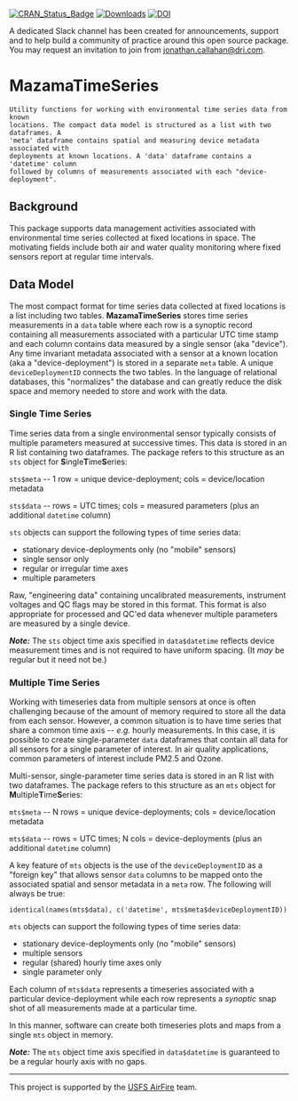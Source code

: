 [![CRAN\_Status\_Badge](http://www.r-pkg.org/badges/version/MazamaTimeSeries)](https://cran.r-project.org/package=MazamaTimeSeries)
[![Downloads](http://cranlogs.r-pkg.org/badges/MazamaTimeSeries)](https://cran.r-project.org/package=MazamaTimeSeries)
[![DOI](https://zenodo.org/badge/327964561.svg)](https://zenodo.org/badge/latestdoi/327964561)

A dedicated Slack channel has been created for announcements, support and to help build a community of practice around this open source package. You may request an invitation to join from jonathan.callahan@dri.com.

# MazamaTimeSeries

```
Utility functions for working with environmental time series data from known 
locations. The compact data model is structured as a list with two dataframes. A 
'meta' dataframe contains spatial and measuring device metadata associated with 
deployments at known locations. A 'data' dataframe contains a 'datetime' column 
followed by columns of measurements associated with each "device-deployment".
```

## Background

This package supports data management activities associated with environmental 
time series collected at fixed locations in space. The motivating fields include 
both air and water quality monitoring where fixed sensors report at regular time 
intervals.

## Data Model

The most compact format for time series data collected at fixed locations is a
list including two tables. **MazamaTimeSeries** stores time series measurements in a
`data` table where each row is a synoptic record containing all measurements
associated with a particular UTC time stamp and each 
column contains data measured by a single sensor (aka "device"). Any time invariant 
metadata associated with a sensor at a known location (aka a "device-deployment")
is stored in a separate `meta` table. A unique `deviceDeploymentID` connects the two tables. 
In the language of relational databases, this "normalizes" the database and can 
greatly reduce the disk space and memory needed to store and work with the data.

### Single Time Series

Time series data from a single environmental sensor typically consists of 
multiple parameters measured at successive times. This data is stored in an R 
list containing two dataframes. The package refers to this structure as an `sts` object
for **S**ingle**T**ime**S**eries:

`sts$meta` -- 1 row = unique device-deployment; cols = device/location metadata

`sts$data` -- rows = UTC times; cols = measured parameters (plus an additional `datetime` column)

`sts` objects can support the following types of time series data:

* stationary device-deployments only (no "mobile" sensors)
* single sensor only
* regular or irregular time axes
* multiple parameters

Raw, "engineering data" containing uncalibrated measurements, instrument voltages 
and QC flags may be stored in this format. This format is also appropriate for 
processed and QC'ed data whenever multiple parameters are measured by a single
device.

_**Note:**_ The `sts` object time axis specified in `data$datetime` reflects device 
measurement times and is not required to have uniform spacing. (It _may_ be 
regular but it need not be.)

### Multiple Time Series

Working with timeseries data from multiple sensors at once is often challenging
because of the amount of memory required to store all the data from each 
sensor. However, a common situation is to have time series that share a 
common time axis -- _e.g._ hourly measurements. In this case, it is possible to
create single-parameter `data` dataframes that contain all data for all 
sensors for a single parameter of interest. In air quality applications, common
parameters of interest include PM2.5 and Ozone.

Multi-sensor, single-parameter time series data is 
stored in an R list with two dataframes. The package refers to this structure as 
an `mts` object for **M**ultiple**T**ime**S**eries:

`mts$meta` -- N rows = unique device-deployments; cols = device/location metadata

`mts$data` -- rows = UTC times; N cols = device-deployments (plus an additional `datetime` column)

A key feature of `mts` objects is the use of the `deviceDeploymentID` as a
"foreign key" that allows sensor `data` columns to be mapped onto the associated
spatial and sensor metadata in a `meta` row. The following will always be true:

```
identical(names(mts$data), c('datetime', mts$meta$deviceDeploymentID))
```

`mts` objects can support the following types of time series data:

* stationary device-deployments only (no "mobile" sensors)
* multiple sensors
* regular (shared) hourly time axes only
* single parameter only

Each column of `mts$data` represents a timeseries associated with a particular
device-deployment while each row represents a _synoptic_ snap shot of all
measurements made at a particular time. 

In this manner, software can create both timeseries plots and maps from a single
`mts` object in memory.

_**Note:**_ The `mts` object time axis specified in `data$datetime` is 
guaranteed to be a regular hourly axis with no gaps.

----

This project is supported by the [USFS AirFire](https://www.airfire.org) team.

